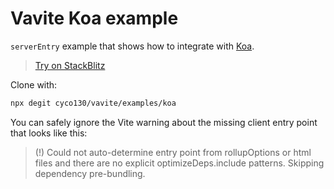 # Vavite Koa example

`serverEntry` example that shows how to integrate with [Koa](https://koajs.com/).

> [Try on StackBlitz](https://stackblitz.com/github/cyco130/vavite/tree/main/examples/koa)

Clone with:

```bash
npx degit cyco130/vavite/examples/koa
```

You can safely ignore the Vite warning about the missing client entry point that looks like this:

> (!) Could not auto-determine entry point from rollupOptions or html files and there are no explicit optimizeDeps.include patterns. Skipping dependency pre-bundling.
